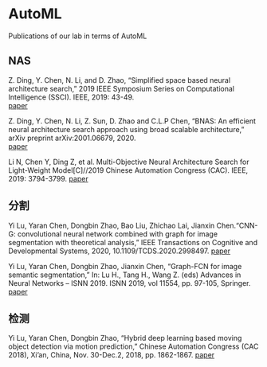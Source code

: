 # AutoML
Publications of our lab in terms of AutoML   



## NAS 
Z. Ding, Y. Chen, N. Li, and D. Zhao, “Simplified space based neural architecture search,” 2019 IEEE Symposium Series on Computational Intelligence (SSCI). IEEE, 2019: 43-49.  
[paper](https://ieeexplore.ieee.org/abstract/document/9002710)
 
Z. Ding, Y. Chen, N. Li, Z. Sun, D. Zhao and C.L.P Chen, “BNAS: An efficient neural architecture search approach using broad scalable architecture,” arXiv preprint arXiv:2001.06679, 2020.  
[paper](https://arxiv.org/abs/2001.06679)

Li N, Chen Y, Ding Z, et al. Multi-Objective Neural Architecture Search for Light-Weight Model[C]//2019 Chinese Automation Congress (CAC). IEEE, 2019: 3794-3799.
[paper](https://ieeexplore.ieee.org/document/8996488)

## 分割
Yi Lu, Yaran Chen, Dongbin Zhao, Bao Liu, Zhichao Lai, Jianxin Chen.“CNN-G: convolutional neural network combined with graph for image segmentation with theoretical analysis,” IEEE Transactions on Cognitive and Developmental Systems, 2020, 10.1109/TCDS.2020.2998497. 
[paper](https://ieeexplore.ieee.org/document/9103557)


Yi Lu, Yaran Chen, Dongbin Zhao, Jianxin Chen, “Graph-FCN for image semantic segmentation,” In: Lu H., Tang H., Wang Z. (eds) Advances in Neural Networks – ISNN 2019. ISNN 2019, vol 11554, pp. 97-105, Springer. 
[paper](https://arxiv.org/abs/2001.00335)

## 检测
Yi Lu, Yaran Chen, Dongbin Zhao, “Hybrid deep learning based moving object detection via motion prediction,” Chinese Automation Congress (CAC 2018), Xi’an, China, Nov. 30-Dec.2, 2018, pp. 1862-1867.
[paper](https://www.researchgate.net/publication/331418573_Hybrid_Deep_Learning_Based_Moving_Object_Detection_via_Motion_prediction)



